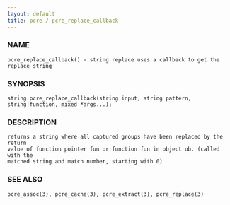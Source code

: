 ```yaml
---
layout: default
title: pcre / pcre_replace_callback
---
```


### NAME

    pcre_replace_callback() - string replace uses a callback to get the replace string

### SYNOPSIS

    string pcre_replace_callback(string input, string pattern, string|function, mixed *args...);

### DESCRIPTION

    returns a string where all captured groups have been replaced by the return
    value of function pointer fun or function fun in object ob. (called with the
    matched string and match number, starting with 0)

### SEE ALSO

    pcre_assoc(3), pcre_cache(3), pcre_extract(3), pcre_replace(3)
